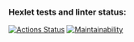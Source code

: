 ### Hexlet tests and linter status:
[![Actions Status](https://github.com/thiSSSnake/python-project-49/workflows/hexlet-check/badge.svg)](https://github.com/thiSSSnake/python-project-49/actions)
[![Maintainability](https://api.codeclimate.com/v1/badges/6c3b8084ea84f7da5cdf/maintainability)](https://codeclimate.com/github/thiSSSnake/python-project-49/maintainability)